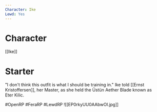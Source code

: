 ```yaml
---
Character: Ike
Lewd: Yes
---
```

# Character
[[Ike]]

# Starter
"I don't think this outfit is what I should be training in." Ike told [[Ernst Kristoffersen]], her Master, as she held the Üstün Aether Blade known as Eter Kilic.

#OpenRP #FeraRP #LewdRP
![[EP0rkyUU0AAbwOl.jpg]]